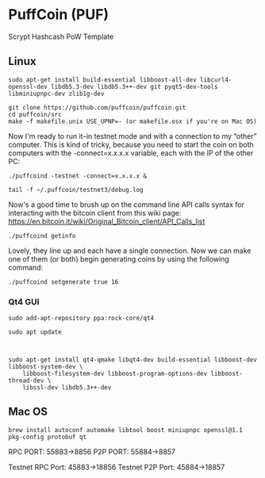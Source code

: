 PuffCoin (PUF)
===========

Scrypt Hashcash PoW Template

## Linux
```
sudo apt-get install build-essential libboost-all-dev libcurl4-openssl-dev libdb5.3-dev libdb5.3++-dev git pyqt5-dev-tools libminiupnpc-dev zlib1g-dev
```

```
git clone https://github.com/puffcoin/puffcoin.git
cd puffcoin/src
make -f makefile.unix USE_UPNP=- (or makefile.osx if you're on Mac OS)
```
Now I'm ready to run it–in testnet mode and with a connection to my “other” computer. This is kind of tricky, because you need to start the coin on both computers with the -connect=x.x.x.x variable, each with the IP of the other PC:
```
./puffcoind -testnet -connect=x.x.x.x &
```

```
tail -f ~/.puffcoin/testnet3/debug.log
```

Now's a good time to brush up on the command line API calls syntax for interacting with the bitcoin client from this wiki page: https://en.bitcoin.it/wiki/Original_Bitcoin_client/API_Calls_list
```
./puffcoind getinfo
```
Lovely, they line up and each have a single connection. Now we can make one of them (or both) begin generating coins by using the following command:
```
./puffcoind setgenerate true 16
```

### Qt4 GUI
```
sudo add-apt-repository ppa:rock-core/qt4

sudo apt update



sudo apt-get install qt4-qmake libqt4-dev build-essential libboost-dev libboost-system-dev \
    libboost-filesystem-dev libboost-program-options-dev libboost-thread-dev \
    libssl-dev libdb5.3++-dev
```

## Mac OS
```
brew install autoconf automake libtool boost miniupnpc openssl@1.1 pkg-config protobuf qt
```

RPC PORT: 55883->8856
P2P PORT: 55884->8857

Testnet RPC Port: 45883->18856
Testnet P2P Port: 45884->18857
